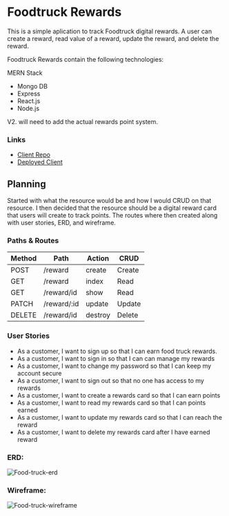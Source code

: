 # Foodtruck Rewards
This is a simple aplication to track Foodtruck digital rewards. A user can create a reward, read value of a reward, update the reward, and delete the reward.

Foodtruck Rewards contain the following technologies:

MERN Stack
* Mongo DB
* Express
* React.js
* Node.js

V2. will need to add the actual rewards point system.

### Links
* [Client Repo](https://github.com/ryansalandy/foodtruck-rewards-client)
* [Deployed Client](https://ryansalandy.github.io/foodtruck-rewards-client/)

## Planning
Started with what the resource would be and how I would CRUD on that resource. I then decided that the resource should be a digital reward card that users will create to track points. The routes where then created along with user stories, ERD, and wireframe.

### Paths & Routes
| Method | Path | Action | CRUD |
| ------ | ---- | ------ | ---- |
| POST   | /reward | create | Create |
| GET    | /reward | index  | Read |
| GET    | /reward/id | show | Read |
| PATCH  | /reward/:id | update | Update |
| DELETE | /reward/id | destroy | Delete |

### User Stories
* As a customer, I want to sign up so that I can earn food truck rewards.
* As a customer, I want to sign in so that I can can manage my rewards
* As a customer, I want to change my password so that I can keep my account secure
* As a customer, I want to sign out so that no one has access to my rewards
* As a customer, I want to create a rewards card so that I can earn points
* As a customer, I want to read my rewards card so that I can points earned
* As a customer, I want to update my rewards card so that I can reach the reward
* As a customer, I want to delete my rewards card after I have earned reward

### ERD:
![Food-truck-erd](https://media.git.generalassemb.ly/user/35787/files/a77c8780-e551-11eb-9966-823702ca9f85)

### Wireframe:
![Food-truck-wireframe](https://media.git.generalassemb.ly/user/35787/files/9af82f00-e551-11eb-8d6e-7c966b4af0ed)

